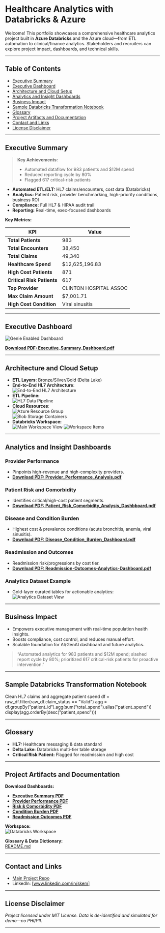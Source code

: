 # Healthcare Analytics with Databricks & Azure

Welcome! This portfolio showcases a comprehensive healthcare analytics project built in **Azure Databricks** and the Azure cloud—from ETL automation to clinical/finance analytics. Stakeholders and recruiters can explore project impact, dashboards, and technical skills.

---

## Table of Contents
- [Executive Summary](#executive-summary)
- [Executive Dashboard](#executive-dashboard)
- [Architecture and Cloud Setup](#architecture-and-cloud-setup)
- [Analytics and Insight Dashboards](#analytics-and-insight-dashboards)
- [Business Impact](#business-impact)
- [Sample Databricks Transformation Notebook](#sample-databricks-transformation-notebook)
- [Glossary](#glossary)
- [Project Artifacts and Documentation](#project-artifacts-and-documentation)
- [Contact and Links](#contact-and-links)
- [License Disclaimer](#license-disclaimer)

---

## Executive Summary

> **Key Achievements:**  
> - Automated dataflow for 983 patients and $12M spend  
> - Reduced reporting cycle by 80%  
> - Flagged 617 critical-risk patients

- **Automated ETL/ELT:** HL7 claims/encounters, cost data (Databricks)
- **Analytics:** Patient risk, provider benchmarking, high-priority conditions, business ROI
- **Compliance:** Full HL7 & HIPAA audit trail
- **Reporting:** Real-time, exec-focused dashboards

**Key Metrics:**

| KPI                        | Value                  |
|----------------------------|------------------------|
| **Total Patients**         | 983                    |
| **Total Encounters**       | 38,450                 |
| **Total Claims**           | 49,340                 |
| **Healthcare Spend**       | $12,625,196.83         |
| **High Cost Patients**     | 871                    |
| **Critical Risk Patients** | 617                    |
| **Top Provider**           | CLINTON HOSPITAL ASSOC |
| **Max Claim Amount**       | $7,001.71              |
| **High Cost Condition**    | Viral sinusitis        |

---

## Executive Dashboard

![Genie Enabled Dashboard](screenshots/genie_enabled_dashboard_hd.png)

**[Download PDF: Executive_Summary_Dashboard.pdf](screenshots/Executive_Summary_Dashboard.pdf)**

---

## Architecture and Cloud Setup

- **ETL Layers:** Bronze/Silver/Gold (Delta Lake)
- **End-to-End HL7 Architecture:**  
  ![End-to-End HL7 Architecture](screenshots/hl7_end_to_end_architecture_hd.png)
- **ETL Pipeline:**  
  ![HL7 Data Pipeline](screenshots/hl7_data_pipeline_hd.png)
- **Cloud Resources:**  
  ![Azure Resource Group](screenshots/azure_resource_group_hd.png)  
  ![Blob Storage Containers](screenshots/azure_blob_storage_containers_hd.png)
- **Databricks Workspace:**  
  ![Main Workspace View](screenshots/workspace_hd.png)
  ![Workspace Items](screenshots/workspace_items_hd.png)

---

## Analytics and Insight Dashboards

### Provider Performance
- Pinpoints high-revenue and high-complexity providers.
- **[Download PDF: Provider_Performance_Analysis.pdf](screenshots/Provider_Performance_Analysis.pdf)**

### Patient Risk and Comorbidity
- Identifies critical/high-cost patient segments.
- **[Download PDF: Patient_Risk_Comorbidity_Analysis_Dashbboard.pdf](screenshots/Patient_Risk_Comorbidity_Analysis_Dashbboard.pdf)**

### Disease and Condition Burden
- Highest cost & prevalence conditions (acute bronchitis, anemia, viral sinusitis).
- **[Download PDF: Disease_Condition_Burden_Dashboard.pdf](screenshots/Disease_Condition_Burden_Dashboard.pdf)**

### Readmission and Outcomes
- Readmission risk/progressions by cost tier.
- **[Download PDF: Readmission-Outcomes-Analytics-Dashboard.pdf](screenshots/Readmission-Outcomes-Analytics-Dashboard.pdf)**

### Analytics Dataset Example
- Gold-layer curated tables for actionable analytics:
  ![Analytics Dataset View](screenshots/dashboard_dataset_view_hd.png)

---

## Business Impact

- Empowers executive management with real-time population health insights.
- Boosts compliance, cost control, and reduces manual effort.
- Scalable foundation for AI/GenAI dashboard and future analytics.

> “Automated analytics for 983 patients and $12M spend; slashed report cycle by 80%; prioritized 617 critical-risk patients for proactive intervention.”

---

## Sample Databricks Transformation Notebook

Clean HL7 claims and aggregate patient spend
df = raw_df.filter(raw_df.claim_status == "Valid")
agg = df.groupBy("patient_id").agg(sum("total_spend").alias("patient_spend"))
display(agg.orderBy(desc("patient_spend")))



---

## Glossary

- **HL7:** Healthcare messaging & data standard
- **Delta Lake:** Databricks multi-tier table storage
- **Critical Risk Patient:** Flagged for readmission and high cost

---

## Project Artifacts and Documentation

**Download Dashboards:**
- **[Executive Summary PDF](screenshots/Executive_Summary_Dashboard.pdf)**
- **[Provider Performance PDF](screenshots/Provider_Performance_Analysis.pdf)**
- **[Risk & Comorbidity PDF](screenshots/Patient_Risk_Comorbidity_Analysis_Dashbboard.pdf)**
- **[Condition Burden PDF](screenshots/Disease_Condition_Burden_Dashboard.pdf)**
- **[Readmission Outcomes PDF](screenshots/Readmission-Outcomes-Analytics-Dashboard.pdf)**

**Workspace:**  
![Databricks Workspace](screenshots/workspace_hd.png)

**Glossary & Data Dictionary:**  
[README.md](README.md)

---

## Contact and Links

- [Main Project Repo](https://github.com/EMSanjaykumar/healthcare-analytics-databricks-portfolio)
- LinkedIn: [www.linkedin.com/in/skem]

---

## License Disclaimer

_Project licensed under MIT License. Data is de-identified and simulated for demo—no PHI/PII._

---
